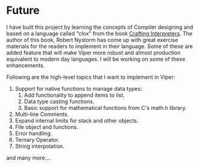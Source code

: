 # Future <!-- {docsify-ignore-all} -->

I have built this project by learning the concepts of Compiler designing and based on a language called "clox" from the book [Crafting Interpreters](https://craftinginterpreters.com). The author of this book, Robert Nystorm has come up with great exercise materials for the readers to implement in their language. Some of these are added feature that will make Viper more robust and almost production equivalent to modern day languages. I will be working on some of these enhancements.

Following are the high-level topics that I want to implement in Viper:
1. Support for native functions to manage data types:
    1. Add functionality to append items to list.
    2. Data type casting functions.
    3. Basic support for mathematical functions from C's math.h library.
2. Multi-line Comments.
3. Expand internal limits for stack and other objects.
4. File object and functions.
5. Error handling.
6. Ternary Operator.
7. String interpolation.

and many more....

